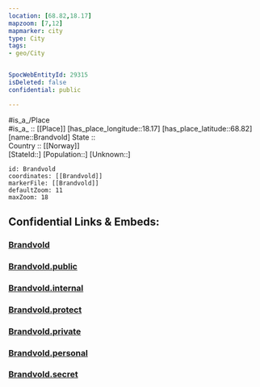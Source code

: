 ```yaml
---
location: [68.82,18.17] 
mapzoom: [7,12] 
mapmarker: city 
type: City
tags:
- geo/City


SpocWebEntityId: 29315
isDeleted: false
confidential: public

---
```

#is_a_/Place  
#is_a_ :: [[Place]] 
[has_place_longitude::18.17] 
[has_place_latitude::68.82] 
[name::Brandvold] 
State ::  
Country :: [[Norway]]  
[StateId::] 
[Population::] 
[Unknown::] 


```leaflet
id: Brandvold
coordinates: [[Brandvold]] 
markerFile: [[Brandvold]] 
defaultZoom: 11 
maxZoom: 18
```


## Confidential Links & Embeds: 

### [Brandvold](/_Standards/Earth/Continent/Europe/Europe~North/Norway/Counties~Norway/Troms/City/Brandvold.md) 

### [Brandvold.public](/_public/Earth/Continent/Europe/Europe~North/Norway/Counties~Norway/Troms/City/Brandvold.public.md) 

### [Brandvold.internal](/_internal/Earth/Continent/Europe/Europe~North/Norway/Counties~Norway/Troms/City/Brandvold.internal.md) 

### [Brandvold.protect](/_protect/Earth/Continent/Europe/Europe~North/Norway/Counties~Norway/Troms/City/Brandvold.protect.md) 

### [Brandvold.private](/_private/Earth/Continent/Europe/Europe~North/Norway/Counties~Norway/Troms/City/Brandvold.private.md) 

### [Brandvold.personal](/_personal/Earth/Continent/Europe/Europe~North/Norway/Counties~Norway/Troms/City/Brandvold.personal.md) 

### [Brandvold.secret](/_secret/Earth/Continent/Europe/Europe~North/Norway/Counties~Norway/Troms/City/Brandvold.secret.md)

